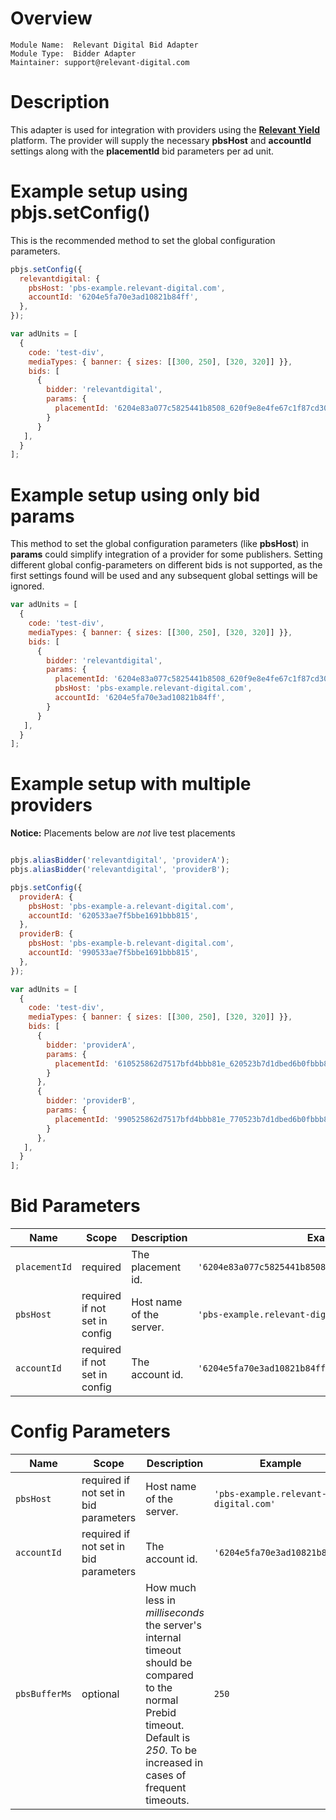 # Overview

```
Module Name:  Relevant Digital Bid Adapter
Module Type:  Bidder Adapter
Maintainer: support@relevant-digital.com
```

# Description

This adapter is used for integration with providers using the **[Relevant Yield](https://www.relevant-digital.com/relevantyield)** platform. The provider will supply the necessary **pbsHost** and **accountId** settings along with the **placementId** bid parameters per ad unit.

# Example setup using pbjs.setConfig()
This is the recommended method to set the global configuration parameters.
```javascript
pbjs.setConfig({
  relevantdigital: {
    pbsHost: 'pbs-example.relevant-digital.com',
    accountId: '6204e5fa70e3ad10821b84ff',
  },
});

var adUnits = [
  {
    code: 'test-div',
    mediaTypes: { banner: { sizes: [[300, 250], [320, 320]] }},
    bids: [
      {
        bidder: 'relevantdigital',
        params: {
          placementId: '6204e83a077c5825441b8508_620f9e8e4fe67c1f87cd30ed',
        }
      }
   ],
  }
];
```
# Example setup using only bid params
This method to set the global configuration parameters (like **pbsHost**) in **params** could simplify integration of a provider for some publishers. Setting different global config-parameters on different bids is not supported, as the first settings found will be used and any subsequent global settings will be ignored.
```javascript
var adUnits = [
  {
    code: 'test-div',
    mediaTypes: { banner: { sizes: [[300, 250], [320, 320]] }},
    bids: [
      {
        bidder: 'relevantdigital',
        params: {
          placementId: '6204e83a077c5825441b8508_620f9e8e4fe67c1f87cd30ed',
          pbsHost: 'pbs-example.relevant-digital.com',
          accountId: '6204e5fa70e3ad10821b84ff',
        }
      }
   ],
  }
];
```

# Example setup with multiple providers
**Notice:** Placements below are _not_ live test placements  
```javascript

pbjs.aliasBidder('relevantdigital', 'providerA');
pbjs.aliasBidder('relevantdigital', 'providerB');

pbjs.setConfig({
  providerA: {
    pbsHost: 'pbs-example-a.relevant-digital.com',
    accountId: '620533ae7f5bbe1691bbb815',
  },
  providerB: {
    pbsHost: 'pbs-example-b.relevant-digital.com',
    accountId: '990533ae7f5bbe1691bbb815',
  },  
});

var adUnits = [
  {
    code: 'test-div',
    mediaTypes: { banner: { sizes: [[300, 250], [320, 320]] }},
    bids: [
      {
        bidder: 'providerA',
        params: {
          placementId: '610525862d7517bfd4bbb81e_620523b7d1dbed6b0fbbb817',
        }
      },
      {
        bidder: 'providerB',
        params: {
          placementId: '990525862d7517bfd4bbb81e_770523b7d1dbed6b0fbbb817',
        }
      },      
   ],
  }
];
```

# Bid Parameters

| Name          | Scope    | Description                                             | Example                    | Type         |
|---------------|----------|---------------------------------------------------------|----------------------------|--------------|
| `placementId`       | required | The placement id.  | `'6204e83a077c5825441b8508_620f9e8e4fe67c1f87cd30ed'`      | `String`     |
| `pbsHost` | required if not set in config | Host name of the server. | `'pbs-example.relevant-digital.com'`                | `String`     |
| `accountId`        | required if not set in config | The account id.  | `'6204e5fa70e3ad10821b84ff'`               | `String`      |

# Config Parameters

| Name          | Scope    | Description                                             | Example                    | Type         |
|---------------|----------|---------------------------------------------------------|----------------------------|--------------|
| `pbsHost` | required if not set in bid parameters | Host name of the server. | `'pbs-example.relevant-digital.com'`                | `String`     |
| `accountId`        | required if not set in bid parameters | The account id.  | `'6204e5fa70e3ad10821b84ff'`               | `String`      |
| `pbsBufferMs` | optional | How much less in *milliseconds* the server's internal timeout should be compared to the normal Prebid timeout. Default is *250*. To be increased in cases of frequent timeouts. | `250`                | `Integer`     |
